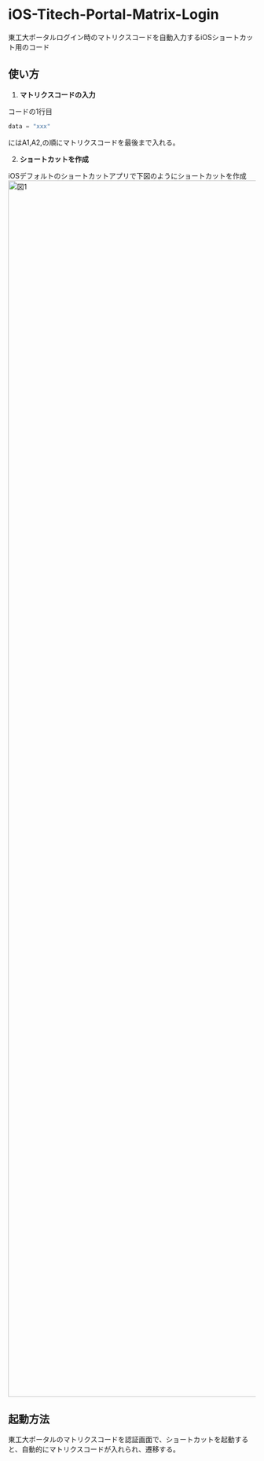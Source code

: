# iOS-Titech-Portal-Matrix-Login
東工大ポータルログイン時のマトリクスコードを自動入力するiOSショートカット用のコード

## 使い方
1. **マトリクスコードの入力**

コードの1行目
```JavaScript
data = "xxx"
```
にはA1,A2,の順にマトリクスコードを最後まで入れる。

2. **ショートカットを作成**

iOSデフォルトのショートカットアプリで下図のようにショートカットを作成
<img width="1851" height="2475" alt="図1" src="https://github.com/user-attachments/assets/96ee0dcb-e4d7-4ac0-93b9-7b526653b6e0" />

## 起動方法
東工大ポータルのマトリクスコードを認証画面で、ショートカットを起動すると、自動的にマトリクスコードが入れられ、遷移する。

